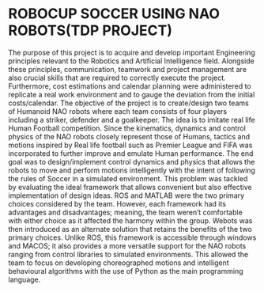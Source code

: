 # ROBOCUP SOCCER USING NAO ROBOTS(TDP PROJECT)
The purpose of this project is to acquire and develop important Engineering principles relevant to the Robotics and Artificial Intelligence field. Alongside these principles, communication, teamwork and project management are also crucial skills that are required to correctly execute the project. Furthermore, cost estimations and calendar planning were administered to replicate a real work environment and to gauge the deviation from the initial costs/calendar.
The objective of the project is to create/design two teams of Humanoid NAO robots where each team consists of four players including a striker, defender and a goalkeeper. The idea is to imitate real life Human Football competition. Since the kinematics, dynamics and control physics of the NAO robots closely represent those of Humans, tactics and motions inspired by Real life football such as Premier League and FIFA was incorporated to further improve and emulate Human performance. The end goal was to design/implement control dynamics and physics that allows the robots to move and perform motions intelligently with the intent of following the rules of Soccer in a simulated environment. 
This problem was tackled by evaluating the ideal framework that allows convenient but also effective implementation of design ideas. ROS and MATLAB were the two primary choices considered by the team. However, each framework had its advantages and disadvantages; meaning, the team weren’t comfortable with either choice as it affected the harmony within the group. Webots was then introduced as an alternate solution that retains the benefits of the two primary choices. Unlike ROS, this framework is accessible through windows and MACOS; it also provides a more versatile support for the NAO robots ranging from control libraries to simulated environments. This allowed the team to focus on developing choreographed motions and intelligent behavioural algorithms with the use of Python as the main programming language.
